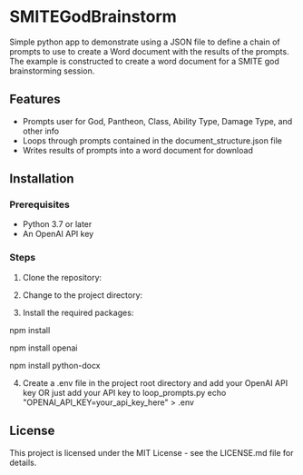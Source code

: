 # SMITEGodBrainstorm

Simple python app to demonstrate using a JSON file to define a chain of prompts to use to create a Word document with the results of the prompts. The example is constructed to create a word document for a SMITE god brainstorming session.

## Features

- Prompts user for God, Pantheon, Class, Ability Type, Damage Type, and other info
- Loops through prompts contained in the document_structure.json file
- Writes results of prompts into a word document for download

## Installation

### Prerequisites

- Python 3.7 or later
- An OpenAI API key

### Steps

1. Clone the repository:

2. Change to the project directory:

3. Install the required packages:

npm install

npm install openai

npm install python-docx

4. Create a .env file in the project root directory and add your OpenAI API key OR just add your API key to loop_prompts.py
echo "OPENAI_API_KEY=your_api_key_here" > .env

## License

This project is licensed under the MIT License - see the LICENSE.md file for details.


